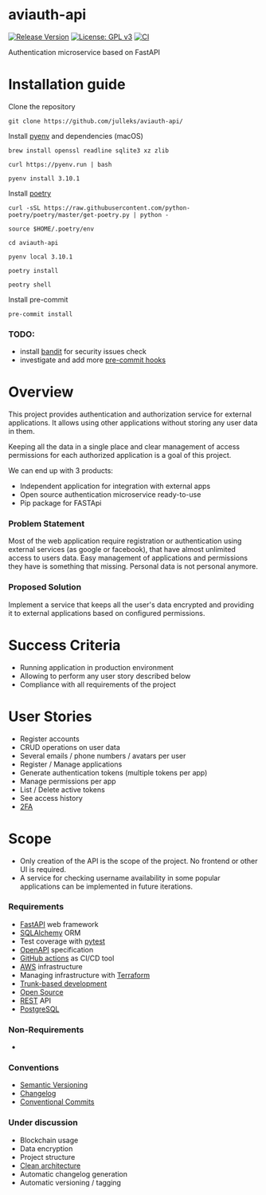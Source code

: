 # aviauth-api
[![Release Version](https://img.shields.io/github/v/release/julleks/aviauth-api.svg?sort=semver)](https://github.com/julleks/aviauth-api/releases)
[![License: GPL v3](https://img.shields.io/badge/License-GPLv3-blue.svg)](https://github.com/julleks/aviauth-api/blob/develop/LICENSE)
[![CI](https://github.com/julleks/aviauth-api/actions/workflows/test.yml/badge.svg?branch=master)](https://github.com/julleks/aviauth-api/actions?query=branch%3A+master)

Authentication microservice based on FastAPI


# Installation guide

Clone the repository
```shell
git clone https://github.com/julleks/aviauth-api/
```

Install [pyenv](https://github.com/pyenv/pyenv/wiki#suggested-build-environment) and dependencies (macOS)
```shell
brew install openssl readline sqlite3 xz zlib

curl https://pyenv.run | bash

pyenv install 3.10.1
```

Install [poetry](https://python-poetry.org)
```shell
curl -sSL https://raw.githubusercontent.com/python-poetry/poetry/master/get-poetry.py | python -

source $HOME/.poetry/env
```

```shell
cd aviauth-api

pyenv local 3.10.1

poetry install

peotry shell
```

Install pre-commit
```shell
pre-commit install
```


### TODO:
- install [bandit](https://bandit.readthedocs.io/en/latest/) for security issues check
- investigate and add more [pre-commit hooks](https://github.com/pre-commit/pre-commit-hooks)


# Overview

This project provides authentication and authorization service for external applications.
It allows using other applications without storing any user data in them.

Keeping all the data in a single place and clear management of access permissions for each
authorized application is a goal of this project.

We can end up with 3 products:
- Independent application for integration with external apps
- Open source authentication microservice ready-to-use
- Pip package for FASTApi


### Problem Statement

Most of the web application require registration or authentication using external services 
(as google or facebook), that have almost unlimited access to users data. Easy management of 
applications and permissions they have is something that missing.
Personal data is not personal anymore.


### Proposed Solution

Implement a service that keeps all the user's data encrypted and providing it
to external applications based on configured permissions.


# Success Criteria

- Running application in production environment
- Allowing to perform any user story described below
- Compliance with all requirements of the project


# User Stories

- Register accounts
- CRUD operations on user data
- Several emails / phone numbers / avatars per user
- Register / Manage applications
- Generate authentication tokens (multiple tokens per app)
- Manage permissions per app
- List / Delete active tokens
- See access history
- [2FA](https://en.wikipedia.org/wiki/Multi-factor_authentication)


# Scope

- Only creation of the API is the scope of the project. No frontend or other UI is required.
- A service for checking username availability in some popular applications
can be implemented in future iterations.


### Requirements

- [FastAPI](https://fastapi.tiangolo.com) web framework
- [SQLAlchemy](https://www.sqlalchemy.org) ORM
- Test coverage with [pytest](https://docs.pytest.org/en/6.2.x/contents.html)
- [OpenAPI](https://swagger.io/specification/) specification
- [GitHub actions](https://github.com/features/actions) as CI/CD tool
- [AWS](http://aws.amazon.com) infrastructure
- Managing infrastructure with [Terraform](https://www.terraform.io)
- [Trunk-based development](https://www.atlassian.com/continuous-delivery/continuous-integration/trunk-based-development)
- [Open Source](https://opensource.org)
- [REST](https://restfulapi.net) API
- [PostgreSQL](https://www.postgresql.org)


### Non-Requirements

- 

### Conventions 

- [Semantic Versioning](https://semver.org/)
- [Changelog](https://keepachangelog.com/en/1.1.0/)
- [Conventional Commits](https://www.conventionalcommits.org/en/v1.0.0/)


### Under discussion

- Blockchain usage
- Data encryption
- Project structure
- [Clean architecture](https://breadcrumbscollector.tech/python-the-clean-architecture-in-2021/)
- Automatic changelog generation
- Automatic versioning / tagging
